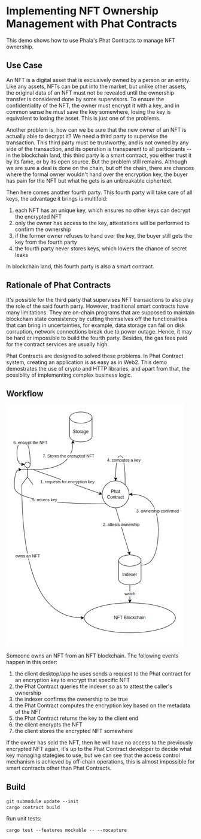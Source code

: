# Implementing NFT Ownership Management with Phat Contracts

This demo shows how to use Phala's Phat Contracts to manage NFT ownership. 

## Use Case

An NFT is a digital asset that is exclusively owned by a person or an entity. Like any assets, NFTs can be put into the market, but unlike other assets, the original data of an NFT must not be revealed until the ownership transfer is considered done by some supervisors. To ensure the confidentiality of the NFT, the owner must encrypt it with a key, and in common sense he must save the key somewhere, losing the key is equivalent to losing the asset. This is just one of the problems.

Another problem is, how can we be sure that the new owner of an NFT is actually able to decrypt it? We need a third party to supervise the transaction. This third party must be trustworthy, and is not owned by any side of the transaction, and its operation is transparent to all participants -- in the blockchain land, this third party is a smart contract, you either trust it by its fame, or by its open source. But the problem still remains. Although we are sure a deal is done on the chain, but off the chain, there are chances where the formal owner wouldn't hand over the encryption key, the buyer has pain for the NFT but what he gets is an unbreakable ciphertext.

Then here comes another fourth party. This fourth party will take care of all keys, the advantage it brings is multifold: 

1. each NFT has an unique key, which ensures no other keys can decrypt the encrypted NFT
2. only the owner has access to the key, attestations will be performed to confirm the ownership
3. if the former owner refuses to hand over the key, the buyer still gets the key from the fourth party
4. the fourth party never stores keys, which lowers the chance of secret leaks

In blockchain land, this fourth party is also a smart contract.

## Rationale of Phat Contracts

It's possible for the third party that supervises NFT transactions to also play the role of the said fourth party. However, traditional smart contracts have many limitations. They are on-chain programs that are supposed to maintain blockchain state consistency by cutting themselves off the functionalities that can bring in uncertainties, for example, data storage can fail on disk corruption, network connections break due to power outage. Hence, it may be hard or impossible to build the fourth party. Besides, the gas fees paid for the contract services are usually high.

Phat Contracts are designed to solved these problems. In Phat Contract system, creating an application is as easy as in Web2. This demo demostrates the use of crypto and HTTP libraries, and apart from that, the possiblity of implementing complex business logic.

## Workflow

![](./workflow.png)

Someone owns an NFT from an NFT blockchain. The following events happen in this order:

1. the client desktop/app he uses sends a request to the Phat contract for an encryption key to encrypt that specific NFT
2. the Phat Contract queries the indexer so as to attest the caller's ownership
3. the indexer confirms the ownership to be true
4. the Phat Contract computes the encryption key based on the metadata of the NFT
5. the Phat Contract returns the key to the client end
6. the client encrypts the NFT
7. the client stores the encrypted NFT somewhere

If the owner has sold the NFT, then he will have no access to the previously encrypted NFT again, it's up to the Phat Contract developer to decide what key managing stategies to use, but we can see that the access control mechanism is achieved by off-chain operations, this is almost impossible for smart contracts other than Phat Contracts.

## Build

```shell
git submodule update --init
cargo contract build
```

Run unit tests:

```shell
cargo test --features mockable -- --nocapture
```
